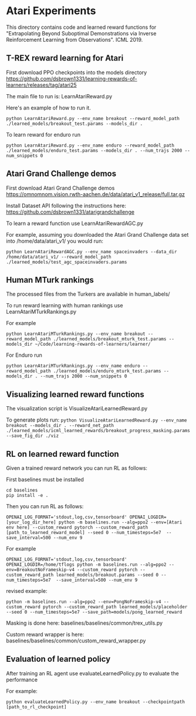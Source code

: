 # Atari Experiments #






This directory contains code and learned reward functions for "Extrapolating Beyond Suboptimal Demonstrations via Inverse Reinforcement Learning from Observations". ICML 2019.


## T-REX reward learning for Atari ##

First download PPO checkpoints into the models directory
https://github.com/dsbrown1331/learning-rewards-of-learners/releases/tag/atari25

The main file to run is:
LearnAtariReward.py

Here's an example of how to run it.

```python LearnAtariReward.py --env_name breakout --reward_model_path ./learned_models/breakout_test.params --models_dir .```

To learn reward for enduro run

```
python LearnAtariReward.py --env_name enduro --reward_model_path ./learned_models/enduro_test.params --models_dir . --num_trajs 2000 --num_snippets 0
```

## Atari Grand Challenge demos ##

First download Atari Grand Challenge demos
https://omnomnom.vision.rwth-aachen.de/data/atari_v1_release/full.tar.gz

Install Dataset API following the instructions here:
https://github.com/dsbrown1331/atarigrandchallenge

To learn a reward function use LearnAtariRewardAGC.py

For example, assuming you downloaded the Atari Grand Challenge data set into /home/data/atari_v1/ you would run:

```python LearnAtariRewardAGC.py --env_name spaceinvaders --data_dir /home/data/atari_v1/ --reward_model_path ./learned_models/test_agc_spaceinvaders.params```

## Human MTurk rankings ##

The processed files from the Turkers are available in human_labels/

To run reward learning with human rankings use LearnAtariMTurkRankings.py

For example

```python LearnAtariMTurkRankings.py --env_name breakout --reward_model_path ./learned_models/breakout_mturk_test.params --models_dir ~/Code/learning-rewards-of-learners/learner/```

For Enduro run

```python LearnAtariMTurkRankings.py --env_name enduro --reward_model_path ./learned_models/enduro_mturk_test.params --models_dir . --num_trajs 2000 --num_snippets 0```



## Visualizing learned reward functions ##
The visualization script is VisualizeAtariLearnedReward.py

To generate plots run:
```python VisualizeAtariLearnedReward.py --env_name breakout --models_dir . --reward_net_path ./learned_models/icml_learned_rewards/breakout_progress_masking.params --save_fig_dir ./viz```

## RL on learned reward function ##

Given a trained reward network you can run RL as follows:

First baselines must be installed

```
cd baselines
pip install -e .
```

Then you can run RL as follows:

```
OPENAI_LOG_FORMAT='stdout,log,csv,tensorboard' OPENAI_LOGDIR=[your_log_dir_here] python -m baselines.run --alg=ppo2 --env=[Atari env here] --custom_reward pytorch --custom_reward_path [path_to_learned_reward_model] --seed 0 --num_timesteps=5e7  --save_interval=500 --num_env 9
```


For example

```
OPENAI_LOG_FORMAT='stdout,log,csv,tensorboard' OPENAI_LOGDIR=/home/tflogs python -m baselines.run --alg=ppo2 --env=BreakoutNoFrameskip-v4 --custom_reward pytorch --custom_reward_path learned_models/breakout.params --seed 0 --num_timesteps=5e7  --save_interval=500 --num_env 9
```

revised example:

```
python -m baselines.run --alg=ppo2 --env=PongNoFrameskip-v4 --custom_reward pytorch --custom_reward_path learned_models/placeholder --seed 0 --num_timesteps=5e7 --save_path=models/pong_learned_reward
```

Masking is done here:
baselines/baselines/common/trex_utils.py

Custom reward wrapper is here:
baselines/baselines/common/custom_reward_wrapper.py



## Evaluation of learned policy ##

After training an RL agent use evaluateLearnedPolicy.py to evaluate the performance

For example:

```python evaluateLearnedPolicy.py --env_name breakout --checkpointpath [path_to_rl_checkpoint]```
